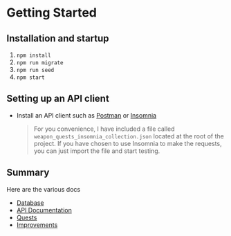 # Getting Started

## Installation and startup

1. `npm install`
2. `npm run migrate`
3. `npm run seed`
4. `npm start`

## Setting up an API client

- Install an API client such as [Postman](https://www.postman.com/) or [Insomnia](https://insomnia.rest/)
  > For you convenience, I have included a file called `weapon_quests_insomnia_collection.json` located at the root of the project. If you have chosen to use Insomnia to make the requests, you can just import the file and start testing.

## Summary

Here are the various docs

- [Database](./database.md)
- [API Documentation](./api-docs.md)
- [Quests](./quests.md)
- [Improvements](./improvements.md)

